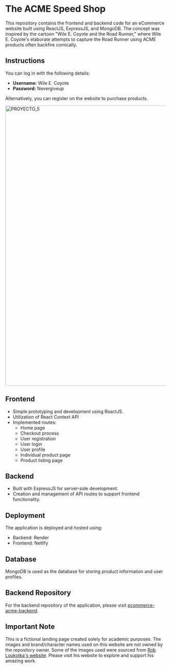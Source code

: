 # The ACME Speed Shop

This repository contains the frontend and backend code for an eCommerce website built using ReactJS, ExpressJS, and MongoDB. The concept was inspired by the cartoon "Wile E. Coyote and the Road Runner," where Wile E. Coyote's elaborate attempts to capture the Road Runner using ACME products often backfire comically.

## Instructions

You can log in with the following details:
- **Username:** Wile E. Coyote
- **Password:** Nevergiveup

Alternatively, you can register on the website to purchase products.

<img width="878" alt="PROYECTO_5" src="https://github.com/Janispamela/ecommerce-acme-frontend/assets/143107714/89d8aadf-b644-49bf-bfbf-e609bcb1b990">


## Frontend

- Simple prototyping and development using ReactJS.
- Utilization of React Context API
- Implemented routes:
  - Home page
  - Checkout process
  - User registration
  - User login
  - User profile
  - Individual product page
  - Product listing page

## Backend

- Built with ExpressJS for server-side development.
- Creation and management of API routes to support frontend functionality.

## Deployment

The application is deployed and hosted using:
- Backend: Render
- Frontend: Netlify

## Database

MongoDB is used as the database for storing product information and user profiles.

## Backend Repository

For the backend repository of the application, please visit [ecommerce-acme-backend](https://github.com/Janispamela/ecommerce-acme-backend).

## Important Note

This is a fictional landing page created solely for academic purposes. The images and brand/character names used on this website are not owned by the repository owner. Some of the images used were sourced from [Rob Loukotka's website](https://fringefocus.com/). Please visit his website to explore and support his amazing work.



